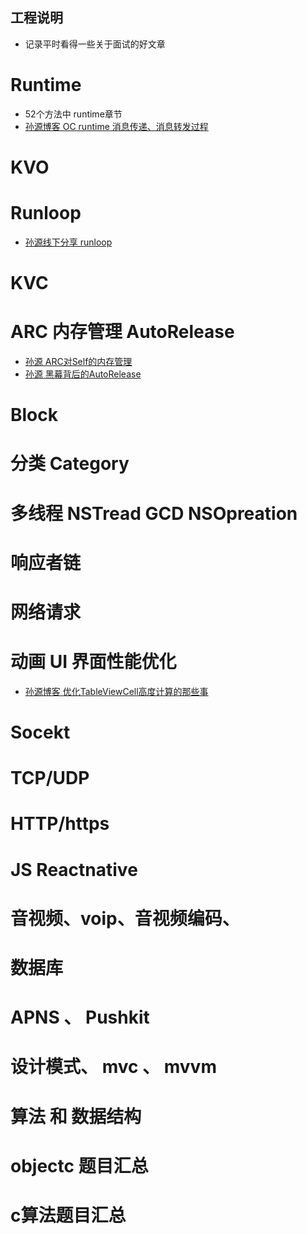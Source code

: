 
## 工程说明
  * 记录平时看得一些关于面试的好文章

# Runtime
  * 52个方法中 runtime章节
  * [孙源博客 OC runtime 消息传递、消息转发过程](http://tech.glowing.com/cn/objective-c-runtime/)

# KVO

# Runloop
  * [孙源线下分享 runloop](http://v.youku.com/v_show/id_XODgxODkzODI0.html?spm=a2h0k.8191407.0.0&from=s1.8-1-1.2)


# KVC 


# ARC  内存管理 AutoRelease
  * [孙源 ARC对Self的内存管理](http://blog.sunnyxx.com/2015/01/17/self-in-arc/)
  * [孙源 黑幕背后的AutoRelease](http://blog.sunnyxx.com/2014/10/15/behind-autorelease/)


# Block

# 分类 Category

# 多线程 NSTread GCD NSOpreation

# 响应者链


# 网络请求

# 动画 UI 界面性能优化
   * [孙源博客 优化TableViewCell高度计算的那些事](http://blog.sunnyxx.com/2015/05/17/cell-height-calculation/)



# Socekt


# TCP/UDP

# HTTP/https

# JS Reactnative

# 音视频、voip、音视频编码、

# 数据库


# APNS 、 Pushkit


# 设计模式、 mvc 、 mvvm

# 算法 和  数据结构



# objectc 题目汇总


# c算法题目汇总




	

